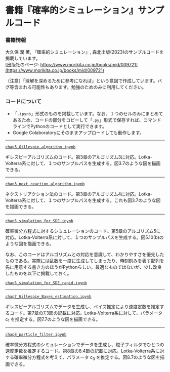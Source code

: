 # 書籍『確率的シミュレーション』サンプルコード

### 書籍情報
大久保 潤 著, 『確率的シミュレーション』, 森北出版(2023)のサンプルコードを掲載しています。  
[出版社のページ: https://www.morikita.co.jp/books/mid/009721](https://www.morikita.co.jp/books/mid/009721)

（注意）「理解を深めるために参考になれば」という意図で作成しています。バグ等含まれる可能性もあります。勉強のためのみに利用してください。

### コードについて
- 「`.ipynb`」形式のものを掲載しています。なお、１つのセルのみにまとめてあるため、コードの部分をコピーして「`.py`」形式で保存すれば、コマンドラインでPythonのコードとして実行できます。
- Google Colaboratoryにそのままアップロードしても動作します。

***
[`chap3_Gillespie_algorithm.ipynb`](https://github.com/junohkubo/stoc_simu_book/blob/main/chap3_Gillespie_algorithm.ipynb)

ギレスピーアルゴリズムのコード。第3章のアルゴリズム3に対応。Lotka-Volterra系に対して、１つのサンプルパスを生成する。図3.7のような図を描画できる。
***
[`chap3_next_reaction_algorithm.ipynb`](https://github.com/junohkubo/stoc_simu_book/blob/main/chap3_next_reaction_algorithm.ipynb)

ネクストリアクション法のコード。第3章のアルゴリズム4に対応。Lotka-Volterra系に対して、１つのサンプルパスを生成する。これも図3.7のような図を描画できる。

***
[`chap5_simulation_for_SDE.ipynb`](https://github.com/junohkubo/stoc_simu_book/blob/main/chap5_simulation_for_SDE.ipynb)

確率微分方程式に対するシミュレーションのコード。第5章のアルゴリズム5に対応。Lotka-Volterra系に対して、１つのサンプルパスを生成する。図5.10(b)のような図を描画できる。

なお、このコードはアルゴリズムとの対応を意識して、わかりやすさを優先したものである。実際には乱数を一度に生成してしまったり、時刻刻みを表す配列を先に用意する書き方のほうがPythonらしい。最適なものではないが、少し改良したものを以下に掲載しておく。

[`chap5_simulation_for_SDE_rapid.ipynb`](https://github.com/junohkubo/stoc_simu_book/blob/main/chap5_simulation_for_SDE_rapid.ipynb)

***
[`chap7_Gillespie_Bayes_estimation.ipynb`](https://github.com/junohkubo/stoc_simu_book/blob/main/chap7_Gillespie_Bayes_estimation.ipynb)

ギレスピーアルゴリズムでデータを生成し、ベイズ推定により速度定数を推定するコード。第7章の7.3節の記載に対応。Lotka-Volterra系に対して、パラメータ c<sub>1</sub> を推定する。図7.7のような図を描画できる。

***
[`chap8_particle_filter.ipynb`](https://github.com/junohkubo/stoc_simu_book/blob/main/chap8_particle_filter.ipynb)

確率微分方程式のシミュレーションでデータを生成し、粒子フィルタでひとつの速度定数を推定するコード。第8章の8.4節の記載に対応。Lotka-Volterra系に対する確率微分方程式を考えて、パラメータ c<sub>3</sub> を推定する。図8.7のような図を描画できる。
